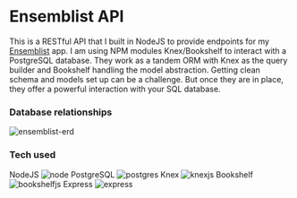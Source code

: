 # Ensemblist API

This is a RESTful API that I built in NodeJS to provide endpoints for my [Ensemblist](https://github.com/m-tambo/ensemblist) app. I am using NPM modules Knex/Bookshelf to interact with a PostgreSQL database. They work as a tandem ORM with Knex as the query builder and Bookshelf handling the model abstraction. Getting clean schema and models set up can be a challenge. But once they are in place, they offer a powerful interaction with your SQL database.

### Database relationships
![ensemblist-erd](https://cloud.githubusercontent.com/assets/23462252/25775355/bfe4d214-3268-11e7-87da-a705f9558222.png)

### Tech used
NodeJS
![node](https://cloud.githubusercontent.com/assets/23462252/26161311/36a744ee-3ae9-11e7-8bf1-80dd3eb7c524.png)
PostgreSQL
![postgres](https://cloud.githubusercontent.com/assets/23462252/26161329/416e5afc-3ae9-11e7-80f6-dd7f697421f0.png)
Knex
![knexjs](https://cloud.githubusercontent.com/assets/23462252/26161321/3d4bf48e-3ae9-11e7-871f-5f345a403b2a.png)
Bookshelf
![bookshelfjs](https://cloud.githubusercontent.com/assets/23462252/26161303/2daa5ef8-3ae9-11e7-8b81-e3328ed1b319.png)
Express
![express](https://cloud.githubusercontent.com/assets/23462252/26161343/46ae790c-3ae9-11e7-84da-16b1d3cba958.png)
